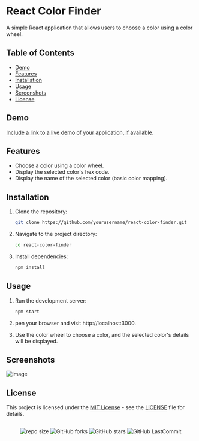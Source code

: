 # React Color Finder

A simple React application that allows users to choose a color using a color wheel.

## Table of Contents

- [Demo](#demo)
- [Features](#features)
- [Installation](#installation)
- [Usage](#usage)
- [Screenshots](#screenshots)
- [License](#license)

## Demo

[Include a link to a live demo of your application, if available.](https://gmpsankalpa.github.io//react-color-finder/index.js)

## Features

- Choose a color using a color wheel.
- Display the selected color's hex code.
- Display the name of the selected color (basic color mapping).

## Installation

1. Clone the repository:

   ```bash
   git clone https://github.com/yourusername/react-color-finder.git

2. Navigate to the project directory:
   
   ```bash
   cd react-color-finder

3. Install dependencies:
   
   ```bash
   npm install

## Usage

1. Run the development server:

   ```bash
   npm start

2. pen your browser and visit http://localhost:3000.
   
4. Use the color wheel to choose a color, and the selected color's details will be displayed.

## Screenshots 

![image](https://github.com/gmpsankalpa/react-color-finder/assets/123918506/47fec287-96c1-4848-b426-58d47e7c9286)

## License

This project is licensed under the [MIT License](https://opensource.org/licenses/MIT) - see the [LICENSE](LICENSE) file for details.

##

<div align="center">

   ![repo size](https://img.shields.io/github/repo-size/gmpsankalpa/react-color-finder?label=Repo%20Size&style=for-the-badge&labelColor=black&color=20bf6b)
   ![GitHub forks](https://img.shields.io/github/forks/gmpsankalpa/react-color-finder?&labelColor=black&color=0fb9b1&style=for-the-badge)
   ![GitHub stars](https://img.shields.io/github/stars/gmpsankalpa/react-color-finder?&labelColor=black&color=f7b731&style=for-the-badge)
   ![GitHub LastCommit](https://img.shields.io/github/last-commit/gmpsankalpa/react-color-finder?logo=github&labelColor=black&color=d1d8e0&style=for-the-badge)

</div>
